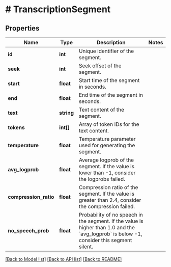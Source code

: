 # # TranscriptionSegment

## Properties

Name | Type | Description | Notes
------------ | ------------- | ------------- | -------------
**id** | **int** | Unique identifier of the segment. |
**seek** | **int** | Seek offset of the segment. |
**start** | **float** | Start time of the segment in seconds. |
**end** | **float** | End time of the segment in seconds. |
**text** | **string** | Text content of the segment. |
**tokens** | **int[]** | Array of token IDs for the text content. |
**temperature** | **float** | Temperature parameter used for generating the segment. |
**avg_logprob** | **float** | Average logprob of the segment. If the value is lower than -1, consider the logprobs failed. |
**compression_ratio** | **float** | Compression ratio of the segment. If the value is greater than 2.4, consider the compression failed. |
**no_speech_prob** | **float** | Probability of no speech in the segment. If the value is higher than 1.0 and the &#x60;avg_logprob&#x60; is below -1, consider this segment silent. |

[[Back to Model list]](../../README.md#models) [[Back to API list]](../../README.md#endpoints) [[Back to README]](../../README.md)
